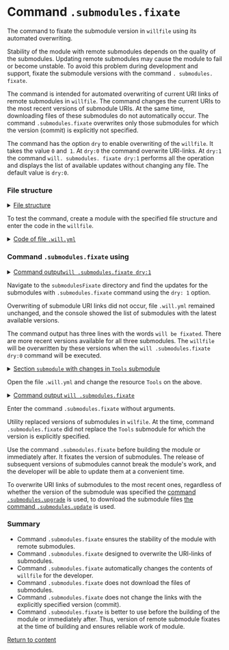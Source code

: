 # Command <code>.submodules.fixate</code>

The command to fixate the submodule version in <code>willfile</code> using its automated overwriting.

Stability of the module with remote submodules depends on the quality of the submodules. Updating remote submodules may cause the module to fail or become unstable. To avoid this problem during development and support, fixate the submodule versions with the command `. submodules. fixate`.

The command is intended for automated overwriting of current URI links of remote submodules in `willfile`. The command changes the current URIs to the most recent versions of submodule URIs. At the same time, downloading files of these submodules do not automatically occur. The command `.submodules.fixate` overwrites only those submodules for which the version (commit) is explicitly not specified.

The command has the option `dry` to enable overwriting of the `willfile`. It takes the value `0` and` 1`. At `dry:0` the command overwrite URI-links. At `dry:1` the command `will. submodules. fixate dry:1` performs all the operation and displays the list of available updates without changing any file. The default value is `dry:0`.

### File structure

<details>
  <summary><u>File structure</u></summary>

```
submodulesFixate
        └── .will.yml

```

</details>

To test the command, create a module with the specified file structure and enter the code in the `willfile`.

<details>
    <summary><u>Code of file <code>.will.yml</code></u></summary>

```yaml
about :

  name : submodulesCommands
  description : "To test .submodules.fixate command"

submodule :

  Tools : git+https:///github.com/Wandalen/wTools.git/out/wTools#master
  PathBasic : git+https:///github.com/Wandalen/wPathBasic.git/out/wPathBasic#master
  Files : git+https:///github.com/Wandalen/wFiles.git/out/wFiles#master

```
</details>

### Command `.submodules.fixate` using

<details>
  <summary><u>Command output<code>will .submodules.fixate dry:1</code></u></summary>

```
[user@user ~]$ will .submodules.fixate dry:1
...
Remote path of module::submodulesCommands / module::Tools will be fixated
  git+https:///github.com/Wandalen/wTools.git/out/wTools : .#56afe924c2680301078ccb8ad24a9e7be7008485 <- .#master
  in /path_to_file/.will.yml
Remote path of module::submodulesCommands / module::PathBasic will be fixated
  git+https:///github.com/Wandalen/wPathBasic.git/out/wPathBasic : .#84dd78771fd257bf8599dafe3cc37a9407a29896 <- .#master
  in /path_to_file/.will.yml
Remote path of module::submodulesCommands / module::Files will be fixated
  git+https:///github.com/Wandalen/wFiles.git/out/wFiles : .#5a29f780c4c7ff7f2202dd8c61562d1f2ae095e9 <- .#master
  in /path_to_file/.will.yml

```

</details>

Navigate to the `submodulesFixate` directory and find the updates for the submodules with `.submodules.fixate` command using the `dry: 1` option.

Overwriting of submodule URI links did not occur, file `.will.yml` remained unchanged, and the console showed the list of submodules with the latest available versions.

The command output has three lines with the words `will be fixated`. There are more recent versions available for all three submodules. The `willfile` will be overwritten by these versions when the `will .submodules.fixate dry:0` command will be executed.

<details>
  <summary><u>Section <code>submodule</code> with changes in <code>Tools</code> submodule</u></summary>

```yaml    
submodule :

  Tools : git+https:///github.com/Wandalen/wTools.git/out/wTools#ec60e39ded1669e27abaa6fc2798ee13804c400a
  PathBasic : git+https:///github.com/Wandalen/wPathBasic.git/out/wPathBasic#master
  Files : git+https:///github.com/Wandalen/wFiles.git/out/wFiles#master

```

</details>

Open the file `.will.yml` and change the resource `Tools` on the above.

<details>
  <summary><u>Command output <code>will .submodules.fixate</code></u></summary>

```
[user@user ~]$ will .submodules.fixate
...
Remote path of module::submodulesCommands / module::PathBasic fixated
  git+https:///github.com/Wandalen/wPathBasic.git/out/wPathBasic : .#84dd78771fd257bf8599dafe3cc37a9407a29896 <- .#master
  in /path_to_file/submodulesFixate/.will.yml
Remote path of module::submodulesCommands / module::Files fixated
  git+https:///github.com/Wandalen/wFiles.git/out/wFiles : .#5a29f780c4c7ff7f2202dd8c61562d1f2ae095e9 <- .#master
  in /path_to_file/submodulesFixate/.will.yml

```

</details>

Enter the command `.submodules.fixate` without arguments.

Utility replaced versions of submodules in `wilfile`. At the time, command `.submodules.fixate` did not replace the `Tools` submodule for which the version is explicitly specified.

Use the command `.submodules.fixate` before building the module or immediately after. It fixates the version of submodules. The release of subsequent versions of submodules cannot break the module's work, and the developer will be able to update them at a convenient time.

To overwrite URI links of submodules to the most recent ones, regardless of whether the version of the submodule was specified the [command `.submodules.upgrade`](CommandSubmodulesUpgrade.md)  is used, to download the submodule files [the command `.submodules.update`](CommandSubmodulesUpdate.md) is used.

### Summary

- Command `.submodules.fixate` ensures the stability of the module with remote submodules.
- Command `.submodules.fixate` designed to overwrite the URI-links of submodules.  
- Command `.submodules.fixate` automatically changes the contents of `willfile` for the developer.
- Command `.submodules.fixate` does not download the files of submodules.
- Command `.submodules.fixate` does not change the links with the explicitly specified version (commit).
- Command `.submodules.fixate` is better to use before the building of the module or immediately after. Thus, version of remote submodule fixates at the time of building and ensures reliable work of module.

[Return to content](../README.md#tutorials)
